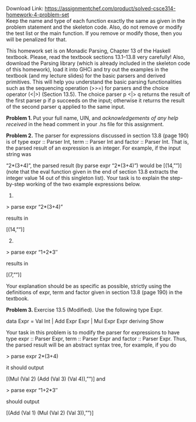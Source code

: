 Download Link: https://assignmentchef.com/product/solved-csce314-homework-4-problem-set
<br>
Keep the name and type of each function exactly the same as given in the problem statement and the skeleton code. Also, do not remove or modify the test list or the main function. If you remove or modify those, then you will be penalized for that.

This homework set is on Monadic Parsing, Chapter 13 of the Haskell textbook. Please, read the textbook sections 13.1–13.8 very carefully! Also, download the Parsing library (which is already included in the skeleton code of this homework), load it into GHCi and try out the examples in the textbook (and my lecture slides) for the basic parsers and derived primitives. This will help you understand the basic parsing functionalities such as the sequencing operation (&gt;&gt;=) for parsers and the choice operator (&lt;|&gt;) (Section 13.5). The choice parser p &lt;|&gt; q returns the result of the first parser p if p succeeds on the input; otherwise it returns the result of the second parser q applied to the same input.

<strong>Problem 1. </strong>Put your full name, UIN, and <em>acknowledgements of any help received </em>in the head comment in your .hs file for this assignment.

<strong>Problem 2.</strong> The parser for expressions discussed in section 13.8 (page 190) is of type expr :: Parser Int, term :: Parser Int and factor :: Parser Int. That is, the parsed result of an expression is an integer. For example, if the input string was

“2*(3+4)”, the parsed result (by parse expr “2*(3+4)”) would be [(14,””)] (note that the eval function given in the end of section 13.8 extracts the integer value 14 out of this singleton list). Your task is to explain the step-by-step working of the two example expressions below.

<ol>

 <li></li>

</ol>

&gt; parse expr “2*(3+4)”

results in

[(14,””)]

<ol start="2">

 <li></li>

</ol>

&gt; parse expr “1+2*3″

results in

[(7,””)]

Your explanation should be as specific as possible, strictly using the definitions of expr, term and factor given in section 13.8 (page 190) in the textbook.

<strong>Problem 3. </strong> Exercise 13.5 (Modified). Use the following type Expr.

data Expr = Val Int | Add Expr Expr | Mul Expr Expr deriving Show

Your task in this problem is to modify the parser for expressions to have type expr :: Parser Expr, term :: Parser Expr and factor :: Parser Expr. Thus, the parsed result will be an abstract syntax tree, for example, if you do

&gt; parse expr 2*(3+4)

it should output

[(Mul (Val 2) (Add (Val 3) (Val 4)),””)] and

&gt; parse expr “1+2*3″

should output

[(Add (Val 1) (Mul (Val 2) (Val 3)),””)]